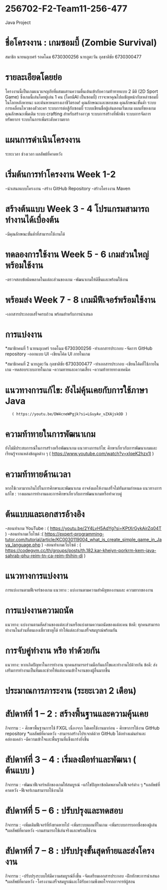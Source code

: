 # 256702-F2-Team11-256-477

Java Project
# ชื่อโครงงาน : เกมซอมบี้ (Zombie Survival)
สมาชิก
นายนฤเบศร์ รอดโฉม 6730300256 
นายภูตะวัน กุลชาติชัย 6730300477

# รายละเอียดโดยย่อ 
โครงงานนี้เป็นเกมแนวผจญภัยที่ผสมผสานความตื่นเต้นเข้ากับความท้าทายแบบ 2 มิติ (2D Sport Game) 
ซึ่งเกมนี้เล่นโดยผู้เล่น  1 คน (โดยมีAI เป็นซอมบี้) เราจะพาคุณไปเผชิญหน้ากับเหล่าซอมบี้ในโลกหลังหายนะ และค้นหาหนทางเอาชีวิตรอด!
คุณลักษณะและขอบเขต
คุณลักษณะขั้นต่ำ 
ระบบการเคลื่อนไหวของตัวละคร
ระบบการต่อสู้กับซอมบี้
ระบบเขียนชื่อผู้เล่นตอนเริ่มเกม
แผนที่ของเกม
คุณลักษณะเพิ่มเติม
ระบบ crafting สำหรับสร้างอาวุธ
ระบบการสร้างที่พักพิง
ระบบการจัดการทรัพยากร
ระบบในการเพิ่มระดับความยาก



# แผนการดำเนินโครงงาน
ระยะเวลา	ช่วงเวลา	ผลลัพธ์ที่คาดหวัง
# เริ่มต้นการทำโครงงาน	Week 1-2	
-นำเสนอแบบโครงงาน
-สร้าง GitHub Repository
-สร้างโครงงาน Maven
# สร้างต้นแบบ	Week 3 - 4	โปรแกรมสามารถทำงานได้เบื่องต้น
-มีคุณลักษณะขั้นต่ำที่สามารถใช้งานได้
# ทดลองการใช้งาน	Week 5 - 6	เกมส่วนใหญ่พร้อมใช้งาน
-ตรวจสอบข้อผิดพลาดในแต่ละส่วนของเกม
-พัฒนาเกมให้ดีขึ้นและพร้อมใช้งาน
# พร้อมส่ง	Week 7 - 8	เกมมีฟีเจอร์พร้อมใช้งาน
-เอกสารประกอบเสร็จครบถ้วน พร้อมสำหรับการนำเสนอ

# การแบ่งงาน
*สมาชิกคนที่ 1 		นายนฤเบศร์ รอดโฉม 6730300256
-ทำเอกสารประกอบ
-จัดการ GitHub repository 
-ออกแบบ UI
-เขียนโค้ด UI ภายในเกม

*สมาชิกคนที่ 2 		นายภูตะวัน กุลชาติชัย 6730300477
-ทำเอกสารประกอบ
-เขียนโค้ดที่ใช้ภายในเกม
-ทดสอบระบบภายในเกม
-ความทายและความเสี่ยง
-ความท้าทายทางเทคนิค
 # แนวทางการแก้ไข: ยังไม่คุ้นเคยกับการใช้ภาษา Java
       ( https://youtu.be/DW4cneWPgjk?si=LGuyAv_vZXAjskOD )

# ความท้าทายในการพัฒนาเกม
ยังไม่มีประสบการณ์ในการสร้างหรือพัฒนาเกม
            แนวทางการแก้ไข: ศึกษาเกี่ยวกับการพัฒนาเกมและเรียนรู้จากแหล่งข้อมูลต่าง ๆ
( https://www.youtube.com/watch?v=xIqeK2hzx1I )
# ความท้าทายด้านเวลา
หากใช้เวลามากเกินไปในการศึกษาและพัฒนาเกม อาจส่งผลให้งานเสร็จไม่ทันตามกำหนด 
            แนวทางการแก้ไข :  วางแผนการทำงานและการศึกษาเกี่ยวกับการพัฒนาเกมหรือทำควบคู่

# ต้นแบบและเอกสารอ้างอิง
-สอนทำเกม YouTube :  ( https://youtu.be/2Y4LvH5AdYg?si=KPtXrGykAirZq04T  ) 
-สอนทำเกมเว็บไซต์ :( https://expert-programming-tutor.com/tutorial/article/KC0030119004_what_is_create_simple_game_in_Java_language.php  ) 
-สอนทำเกมเว็บไซต์ : ( https://codegym.cc/th/groups/posts/th.182.kar-kheiyn-porkrm-kem-java-sahrab-phu-reim-tn-ca-reim-thihin-di  )






# แนวทางการแบ่งงาน
การแบ่งงานตามฟีเจอร์ของเกม
              แนวทาง : แบ่งงานตามความสำคัญของงานและ ความยากของงาน

# การแบ่งงานความถนัด
แนวทาง: แบ่งงานตามสัดส่วนของแต่ละส่วนหรือแบ่งตามความถนัดของแต่ละคน
ข้อดี: ทุกคนสามารถทำงานในส่วนที่ตนเองเชี่ยวชาญได้ ทำให้แต่ละส่วนเสร็จสมบูรณ์พร้อมกัน
# การจับคู่ทำงาน หรือ ทำด้วยกัน
แนวทาง: หากเกิดปัญหาในการทำงาน ทุกคนสามารถร่วมมือกันแก้ไขและทำงานไปด้วยกัน
ข้อดี: ส่งเสริมการทำงานเป็นทีมและช่วยให้แต่ละคนเข้าใจงานของผู้อื่นมากขึ้น
# ประมาณการภาระงาน (ระยะเวลา 2 เดือน)

# สัปดาห์ที่ 1 – 2 : สร้างพื้นฐานและความคุ้นเคย
กิจกรรม :
      - ศึกษาพื้นฐานการใช้ FXGL เนื่องจาก ไม่เคยใช้งานมาก่อน
      - ศึกษาการใช้งาน GitHub repository
*ผลลัพธ์ที่คาดหวัง
-สามารถสร้างโปรเจกต์ด้วย GitHub ได้อย่างแม่นยำและคล่องแคล่ว
-มีความเข้าใจและพื้นฐานที่แข็งแกร่งยิ่งขึ้น

# สัปดาห์ที่ 3 – 4 : เริ่มลงมือทำและพัฒนา ( ต้นแบบ )
กิจกรรม : 
-พัฒนาฟีเจอร์หลักของเกมให้สมบูรณ์
-แก้ไขปัญหาข้อผิดพลาดในฟีเจอร์ต่าง ๆ
*ผลลัพธ์ที่คาดหวัง
-ฟีเจอร์เกมสามารถใช้งานได้
# สัปดาห์ที่ 5 – 6  : ปรับปรุงและทดสอบ
กิจกรรม : 
-เพิ่มเติมฟีเจอร์ที่ยังขาดหายไป
-เพิ่มระบบแผนที่ในเกม
-เพิ่มระบบการบอกชื่อของผู้เล่น
*ผลลัพธ์ที่คาดหวัง
-เกมสามารถใช้เล่นจริงและพร้อมใช้งาน

# สัปดาห์ที่ 7 – 8 : ปรับปรุงขั้นสุดท้ายและส่งโครงงาน
กิจกรรม : 
-ปรับปรุงระบบให้มีความสมบูรณ์ยิ่งขึ้น
-จัดเตรียมเอกสารประกอบ
-ฝึกทักษะการนำเสนอ
*ผลลัพธ์ที่คาดหวัง
-โครงงานเสร็จสมบูรณ์และได้รับความพึงพอใจจากอาจารย์ผู้สอน










